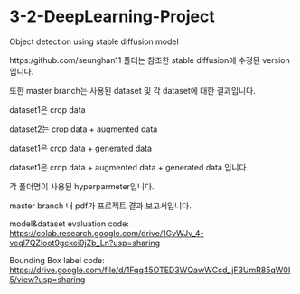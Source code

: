 # 3-2-DeepLearning-Project
Object detection using stable diffusion model

https:/github.com/seunghan11 폴더는 참조한 stable diffusion에 수정된 version입니다.

또한 master branch는 사용된 dataset 및 각 dataset에 대한 결과입니다.

dataset1은 crop data

dataset2는 crop data + augmented data

dataset1은 crop data + generated data

dataset1은 crop data + augmented data + generated data 입니다.

각 폴더명이 사용된 hyperparmeter입니다.

master branch 내 pdf가 프로젝트 결과 보고서입니다.

model&dataset evaluation code:
https://colab.research.google.com/drive/1GvWJv_4-veql7QZloot9gckei9jZb_Ln?usp=sharing

Bounding Box label code:
https://drive.google.com/file/d/1Fqq45OTED3WQawWCcd_jF3UmR85qW0I5/view?usp=sharing

